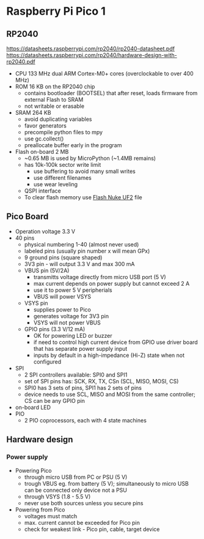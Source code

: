# Raspberry Pi Pico 1

## RP2040
https://datasheets.raspberrypi.com/rp2040/rp2040-datasheet.pdf
https://datasheets.raspberrypi.com/rp2040/hardware-design-with-rp2040.pdf


- CPU 133 MHz dual ARM Cortex-M0+ cores (overclockable to over 400 MHz)
- ROM 16 KB on the RP2040 chip
    - contains bootloader (BOOTSEL) that after reset, loads firmware from external Flash to SRAM
    - not writable or erasable
- SRAM 264 KB
    - avoid duplicating variables
    - favor generators
    - precompile python files to mpy
    - use gc.collect()
    - preallocate buffer early in the program
- Flash on-board  2 MB 
    - ~0.65 MB is used by MicroPython (~1.4MB remains)
    - has 10k-100k sector write limit
        - use buffering to avoid many small writes
        - use different filenames
        - use wear leveling
    - QSPI interface
    - To clear flash memory use  [Flash Nuke UF2](https://datasheets.raspberrypi.com/soft/flash_nuke.uf2) file
## Pico Board
- Operation voltage 3.3 V
- 40 pins
    - physical numbering 1-40 (almost never used)
    - labeled pins (usually pin number x will mean GPx)
    - 9 ground pins (square shaped)
    - 3V3 pin - will output 3.3 V and max 300 mA
    - VBUS pin (5V/2A)
        - transmitts voltage directly from micro USB port (5 V)
        - max current depends on power supply but cannot exceed 2 A
        - use it to power 5 V peripherials
        - VBUS will power VSYS
    - VSYS pin
        - supplies power to Pico
        - generates voltage for 3V3 pin
        - VSYS will not power VBUS
    - GPIO pins (3.3 V/12 mA)
        - OK for powering LED or buzzer
        - if need to control high current device from GPIO use driver board that has separate power supply input
        - inputs by default in a high-impedance (Hi-Z) state when not configured
- SPI
    - 2 SPI controllers available: SPI0 and SPI1
    - set of SPI pins has: SCK, RX, TX, CSn (SCL, MISO, MOSI, CS)
    - SPI0 has 3 sets of pins, SPI1 has 2 sets of pins
    - device needs to use SCL, MISO and MOSI from the same controller; CS can be any GPIO pin
- on-board LED
- PIO
    - 2 PIO coprocessors, each with 4 state machines


## Hardware design

### Power supply
- Powering Pico
    - through micro USB from PC or PSU (5 V)
    - trough VBUS eg. from battery (5 V); simultaneously to micro USB can be connected only device not a PSU
    - through VSYS (1.8 - 5.5 V)
    - never use both sources unless you secure pins
- Powering from Pico
    - voltages must match
    - max. current cannot be exceeded for Pico pin
    - check for weakest link - Pico pin, cable, target device
